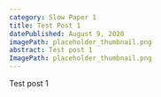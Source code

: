 ```yaml
---
category: Slow Paper 1
title: Test Post 1
datePublished: August 9, 2020
imagePath: placeholder_thumbnail.png
abstract: Test post 1
ImagePath: placeholder_thumbnail.png
---
```


Test post 1
